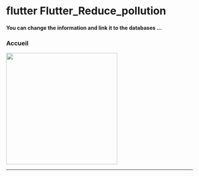 <h1> flutter Flutter_Reduce_pollution </h1>


<h4> You can change the information and link it to the databases ...</h4>

<h3>Accueil</h3> 


<img src="https://github.com/abenkoula71/flutter-nikz-app-D/blob/main/Screenshot_1642772981.png" width="300" /> 


<hr>



